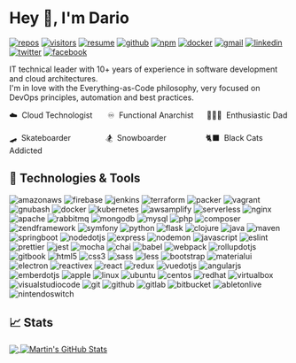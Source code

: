 # Hey 👋, I'm Dario

[![repos](https://badges.pufler.dev/repos/civa86)](https://github.com/civa86?tab=repositories)
[![visitors](https://visitor-badge.glitch.me/badge?page_id=civa86.civa86)](https://github.com/civa86/civa86)
[![resume](https://img.shields.io/badge/civa86-github.io-green)](https://civa86.github.io)
[![github](https://img.shields.io/badge/-GitHub-%23181717?logo=github&logoColor=FFFFFF)](https://github.com/civa86)
[![npm](https://img.shields.io/badge/-NPM-%23CB3837?logo=npm)](https://www.npmjs.com/~civa86)
[![docker](https://img.shields.io/badge/-Docker%20Hub-%232496ED?logo=docker&logoColor=FFFFFF)](https://hub.docker.com/u/civa86)
[![gmail](https://img.shields.io/badge/-GMail-%23EA4335?logo=gmail&logoColor=FFFFFF)](mailto:dario.civallero@gmail.com)
[![linkedin](https://img.shields.io/badge/-Linkedin-%230A66C2?logo=linkedin&logoColor=FFFFFF)](https://www.linkedin.com/in/dario-civallero-882128aa/)
[![twitter](https://img.shields.io/badge/-Twitter-%231DA1F2?logo=twitter&logoColor=FFFFFF)](https://twitter.com/civa_86)
[![facebook](https://img.shields.io/badge/-Facebook-%231877F2?logo=facebook&logoColor=FFFFFF)](https://www.facebook.com/civa86)

IT technical leader with 10+ years of experience in software development and cloud architectures.<br/>
I'm in love with the Everything-as-Code philosophy, very focused on DevOps principles, automation and best practices.

☁️ &nbsp;Cloud Technologist&nbsp;
&nbsp;&nbsp;&nbsp;&nbsp;
♾️ &nbsp;Functional Anarchist
&nbsp;&nbsp;&nbsp;&nbsp;
👨‍👩‍👦 &nbsp;Enthusiastic Dad
<br/>
<br/>
🛹 &nbsp;Skateboarder
&nbsp;&nbsp;&nbsp;&nbsp;&nbsp;&nbsp;&nbsp;&nbsp;&nbsp;&nbsp;&nbsp;&nbsp;&nbsp;&nbsp;
🏂 &nbsp;Snowboarder
&nbsp;&nbsp;&nbsp;&nbsp;&nbsp;&nbsp;&nbsp;&nbsp;&nbsp;&nbsp;&nbsp;&nbsp;&nbsp;&nbsp;&nbsp;&nbsp;
🐈‍⬛ &nbsp;Black Cats Addicted

## 💾 Technologies & Tools

![amazonaws](https://img.shields.io/badge/-Amazon%20AWS-%23232F3E?logo=amazonaws&logoColor=FFFFFF&style=for-the-badge)
![firebase](https://img.shields.io/badge/-Firebase-%23FFCA28?logo=firebase&logoColor=000000&style=for-the-badge)
![jenkins](https://img.shields.io/badge/-Jenkins-%23D24939?logo=jenkins&logoColor=FFFFFF&style=for-the-badge)
![terraform](https://img.shields.io/badge/-Terraform-%237B42BC?logo=terraform&logoColor=FFFFFF&style=for-the-badge)
![packer](https://img.shields.io/badge/-Packer-%2302A8EF?logo=packer&logoColor=FFFFFF&style=for-the-badge)
![vagrant](https://img.shields.io/badge/-Vagrant-%231868F2?logo=vagrant&logoColor=FFFFFF&style=for-the-badge)
![gnubash](https://img.shields.io/badge/-Bash-%234EAA25?logo=gnubash&logoColor=FFFFFF&style=for-the-badge)
![docker](https://img.shields.io/badge/-Docker-%232496ED?logo=docker&logoColor=FFFFFF&style=for-the-badge)
![kubernetes](https://img.shields.io/badge/-Kubernetes-%23326CE5?logo=kubernetes&logoColor=FFFFFF&style=for-the-badge)
![awsamplify](https://img.shields.io/badge/-AWS%20Amplify-%23FF9900?logo=awsamplify&logoColor=FFFFFF&style=for-the-badge)
![serverless](https://img.shields.io/badge/-Serverless-%23FD5750?logo=serverless&logoColor=FFFFFF&style=for-the-badge)
![nginx](https://img.shields.io/badge/-Nginx-%23009639?logo=nginx&logoColor=FFFFFF&style=for-the-badge)
![apache](https://img.shields.io/badge/-Apache-%23D22128?logo=apache&logoColor=FFFFFF&style=for-the-badge)
![rabbitmq](https://img.shields.io/badge/-RabbitMQ-%23FF6600?logo=rabbitmq&logoColor=FFFFFF&style=for-the-badge)
![mongodb](https://img.shields.io/badge/-MongoDB-%2347A248?logo=mongodb&logoColor=FFFFFF&style=for-the-badge)
![mysql](https://img.shields.io/badge/-MySQL-%234479A1?logo=mysql&logoColor=FFFFFF&style=for-the-badge)
![php](https://img.shields.io/badge/-PHP-%23777BB4?logo=php&logoColor=FFFFFF&style=for-the-badge)
![composer](https://img.shields.io/badge/-Composer-%23885630?logo=composer&logoColor=FFFFFF&style=for-the-badge)
![zendframework](https://img.shields.io/badge/-Zend%20Framework-%2368B604?logo=zendframework&logoColor=FFFFFF&style=for-the-badge)
![symfony](https://img.shields.io/badge/-Symfony-%23000000?logo=symfony&logoColor=FFFFFF&style=for-the-badge)
![python](https://img.shields.io/badge/-Python-%233776AB?logo=python&logoColor=FFFFFF&style=for-the-badge)
![flask](https://img.shields.io/badge/-Flask-%23000000?logo=flask&logoColor=FFFFFF&style=for-the-badge)
![clojure](https://img.shields.io/badge/-Clojure-%235881D8?logo=clojure&logoColor=FFFFFF&style=for-the-badge)
![java](https://img.shields.io/badge/-Java-%23007396?logo=java&logoColor=FFFFFF&style=for-the-badge)
![maven](https://img.shields.io/badge/-Maven-%23C71A36?logo=apachemaven&logoColor=FFFFFF&style=for-the-badge)
![springboot](https://img.shields.io/badge/-Spring%20Boot-%236DB33F?logo=springboot&logoColor=FFFFFF&style=for-the-badge)
![nodedotjs](https://img.shields.io/badge/-Node.JS-%23339933?logo=nodedotjs&logoColor=FFFFFF&style=for-the-badge)
![express](https://img.shields.io/badge/-Express-%23000000?logo=express&logoColor=FFFFFF&style=for-the-badge)
![nodemon](https://img.shields.io/badge/-Nodemon-%2376D04B?logo=nodemon&logoColor=FFFFFF&style=for-the-badge)
![javascript](https://img.shields.io/badge/-Javascript-%23F3DF50?logo=javascript&logoColor=000000&style=for-the-badge)
![eslint](https://img.shields.io/badge/-ESLint-%234B32C3?logo=eslint&logoColor=FFFFFF&style=for-the-badge)
![prettier](https://img.shields.io/badge/-Prettier-%23F7B93E?logo=prettier&logoColor=000000&style=for-the-badge)
![jest](https://img.shields.io/badge/-Jest-%23C21325?logo=jest&logoColor=FFFFFF&style=for-the-badge)
![mocha](https://img.shields.io/badge/-Mocha-%238D6748?logo=mocha&logoColor=FFFFFF&style=for-the-badge)
![chai](https://img.shields.io/badge/-Chai-%23A30701?logo=chai&logoColor=FFFFFF&style=for-the-badge)
![babel](https://img.shields.io/badge/-Babel-%23F9DC3E?logo=babel&logoColor=000000&style=for-the-badge)
![webpack](https://img.shields.io/badge/-Webpack-%238DD6F9?logo=webpack&logoColor=000000&style=for-the-badge)
![rollupdotjs](https://img.shields.io/badge/-Rollup.js-%23EC4A3F?logo=rollupdotjs&logoColor=FFFFFF&style=for-the-badge)
![gitbook](https://img.shields.io/badge/-GitBook-%233884FF?logo=gitbook&logoColor=FFFFFF&style=for-the-badge)
![html5](https://img.shields.io/badge/-HTML5-%23E34F26?logo=html5&logoColor=FFFFFF&style=for-the-badge)
![css3](https://img.shields.io/badge/-CSS3-%231572B6?logo=css3&logoColor=FFFFFF&style=for-the-badge)
![sass](https://img.shields.io/badge/-Sass-%23CC6699?logo=sass&logoColor=FFFFFF&style=for-the-badge)
![less](https://img.shields.io/badge/-Less-%231D365D?logo=less&logoColor=FFFFFF&style=for-the-badge)
![bootstrap](https://img.shields.io/badge/-Bootstrap-%237952B3?logo=bootstrap&logoColor=FFFFFF&style=for-the-badge)
![materialui](https://img.shields.io/badge/-Material%20UI-%230081CB?logo=materialui&logoColor=FFFFFF&style=for-the-badge)
![electron](https://img.shields.io/badge/-Electron-%2347848F?logo=electron&logoColor=FFFFFF&style=for-the-badge)
![reactivex](https://img.shields.io/badge/-RxJS-%23B7178C?logo=reactivex&logoColor=FFFFFF&style=for-the-badge)
![react](https://img.shields.io/badge/-React-%2361DAFB?logo=react&logoColor=000000&style=for-the-badge)
![redux](https://img.shields.io/badge/-Redux-%23764ABC?logo=redux&logoColor=FFFFFF&style=for-the-badge)
![vuedotjs](https://img.shields.io/badge/-Vue.js-%234FC08D?logo=vuedotjs&logoColor=FFFFFF&style=for-the-badge)
![angularjs](https://img.shields.io/badge/-AngularJS-%23E23237?logo=angularjs&logoColor=FFFFFF&style=for-the-badge)
![emberdotjs](https://img.shields.io/badge/-Ember.js-%23E04E39?logo=emberdotjs&logoColor=FFFFFF&style=for-the-badge)
![apple](https://img.shields.io/badge/-Mac%20OSX-%23000000?logo=apple&logoColor=FFFFFF&style=for-the-badge)
![linux](https://img.shields.io/badge/-Linux-%23FCC624?logo=linux&logoColor=000000&style=for-the-badge)
![ubuntu](https://img.shields.io/badge/-Ubuntu-%23E95420?logo=ubuntu&logoColor=FFFFFF&style=for-the-badge)
![centos](https://img.shields.io/badge/-CentOS-%23262577?logo=centos&logoColor=FFFFFF&style=for-the-badge)
![redhat](https://img.shields.io/badge/-Red%20Hat-%23EE0000?logo=redhat&logoColor=FFFFFF&style=for-the-badge)
![virtualbox](https://img.shields.io/badge/-Virtualbox-%23183A61?logo=virtualbox&logoColor=FFFFFF&style=for-the-badge)
![visualstudiocode](https://img.shields.io/badge/-VSCode-%23007ACC?logo=visualstudiocode&logoColor=FFFFFF&style=for-the-badge)
![git](https://img.shields.io/badge/-Git-%23F05032?logo=git&logoColor=FFFFFF&style=for-the-badge)
![github](https://img.shields.io/badge/-GitHub-%23181717?logo=github&logoColor=FFFFFF&style=for-the-badge)
![gitlab](https://img.shields.io/badge/-GitLab-%23FCA121?logo=gitlab&logoColor=FFFFFF&style=for-the-badge)
![bitbucket](https://img.shields.io/badge/-BitBucket-%230052CC?logo=bitbucket&logoColor=FFFFFF&style=for-the-badge)
![abletonlive](https://img.shields.io/badge/-Ableton%20Live-%23000000?logo=abletonlive&logoColor=FFFFFF&style=for-the-badge)
![nintendoswitch](https://img.shields.io/badge/-Nintendo%20Switch-%23E60012?logo=nintendoswitch&logoColor=FFFFFF&style=for-the-badge)

## 📈 Stats

<a href="https://github.com/civa86/civa86">
  <img align="center" src="https://github-readme-stats.vercel.app/api/top-langs/?username=civa86&&hide_title=true&langs_count=3&theme=nord" />
</a>
<a href="https://github.com/civa86/civa86">
  <img align="center" src="https://github-readme-stats.vercel.app/api?username=civa86&show_icons=true&line_height=27&count_private=true&hide_title=true&theme=nord" alt="Martin's GitHub Stats" />
</a>
